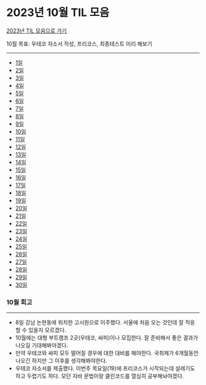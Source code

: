 # 2023년 10월 TIL 모음

[2023년 TIL 모음으로 가기](../2023년_TIL_모음.md)

10월 목표: 우테코 자소서 작성, 프리코스, 최종테스트 미리 해보기

---
- [1일](01.md)
- [2일](02.md)
- [3일](03.md)
- [4일](04.md)
- [5일](05.md)
- [6일](06.md)
- [7일](07.md)
- [8일](08.md)
- [9일](09.md)
- [10일](10.md)
- [11일](11.md)
- [12일](12.md)
- [13일](13.md)
- [14일](14.md)
- [15일](15.md)
- [16일](16.md)
- [17일](17.md)
- [18일](18.md)
- [19일](19.md)
- [20일](20.md)
- [21일](21.md)
- [22일](22.md)
- [23일](23.md)
- [24일](24.md)
- [25일](25.md)
- [26일](26.md)
- [27일](27.md)
- [28일](28.md)
- [29일](29.md)
- [30일](30.md)

### 10월 회고

---

- 8일 강남 논현동에 위치한 고시원으로 이주했다. 서울에 처음 오는 것인데 잘 적응할 수 있을지 모르겠다.
- 10월에는 대형 부트캠프 2곳(우테코, 싸피)이나 모집한다. 잘 준비해서 좋은 결과가 나오길 기대해봐야겠다.
- 만약 우테코와 싸피 모두 떨어질 경우에 대한 대비를 해야한다. 국취제가 6개월동안 나오긴 하지만 그 이후를 생각해봐야한다.
- 우테코 자소서를 제출했다. 이번주 목요일(19)에 프리코스가 시작되는데 설레기도 하고 두렵기도 하다. 모던 자바 문법이랑 클린코드를
열심히 공부해놔야겠다.
